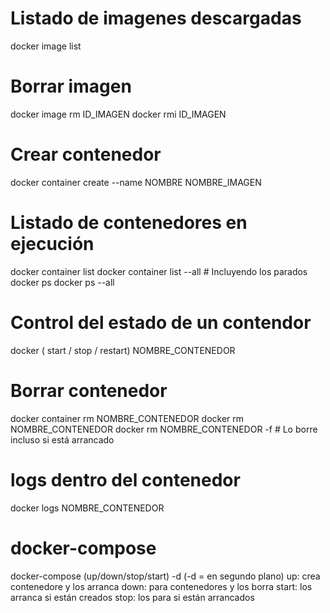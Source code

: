 # Listado de imagenes descargadas
docker image list

# Borrar imagen
docker image rm ID_IMAGEN
docker rmi ID_IMAGEN

# Crear contenedor
docker container create --name NOMBRE NOMBRE_IMAGEN

# Listado de contenedores en ejecución
docker container list
docker container list --all # Incluyendo los parados
docker ps 
docker ps --all

# Control del estado de un contendor
docker ( start / stop / restart) NOMBRE_CONTENEDOR

# Borrar contenedor
docker container rm NOMBRE_CONTENEDOR
docker rm NOMBRE_CONTENEDOR
docker rm NOMBRE_CONTENEDOR -f # Lo borre incluso si está arrancado

# logs dentro del contenedor
docker logs NOMBRE_CONTENEDOR

# docker-compose
docker-compose (up/down/stop/start) -d (-d = en segundo plano)
    up: crea contenedore y los arranca
    down: para contenedores y los borra
    start: los arranca si están creados
    stop: los para si están arrancados
    










